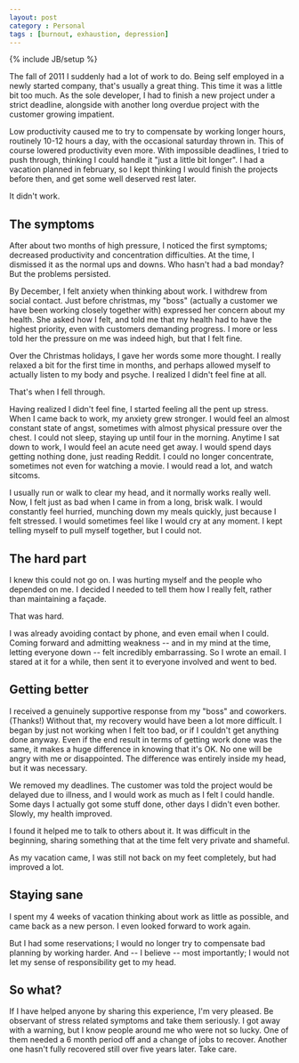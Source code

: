 ```yaml
---
layout: post
category : Personal
tags : [burnout, exhaustion, depression]
---
```

{% include JB/setup %}

The fall of 2011 I suddenly had a lot of work to do. Being self employed in a newly started company, that's usually a great thing. This time it was a little bit too much. As the sole developer, I had to finish a new project under a strict deadline, alongside with another long overdue project with the customer growing impatient.

Low productivity caused me to try to compensate by working longer hours, routinely 10-12 hours a day, with the occasional saturday thrown in. This of course lowered productivity even more. With impossible deadlines, I tried to push through, thinking I could handle it "just a little bit longer". I had a vacation planned in february, so I kept thinking I would finish the projects before then, and get some well deserved rest later.

It didn't work.

## The symptoms

After about two months of high pressure, I noticed the first symptoms; decreased productivity and concentration difficulties. At the time, I dismissed it as the normal ups and downs. Who hasn't had a bad monday? But the problems persisted.

By December, I felt anxiety when thinking about work. I withdrew from social contact. Just before christmas, my "boss" (actually a customer we have been working closely together with) expressed her concern about my health. She asked how I felt, and told me that my health had to have the highest priority, even with customers demanding progress. I more or less told her the pressure on me was indeed high, but that I felt fine.

Over the Christmas holidays, I gave her words some more thought. I really relaxed a bit for the first time in months, and perhaps allowed myself to actually listen to my body and psyche. I realized I didn't feel fine at all.

That's when I fell through.

Having realized I didn't feel fine, I started feeling all the pent up stress. When I came back to work, my anxiety grew stronger. I would feel an almost constant state of angst, sometimes with almost physical pressure over the chest. I could not sleep, staying up until four in the morning. Anytime I sat down to work, I would feel an acute need get away. I would spend days getting nothing done, just reading Reddit. I could no longer concentrate, sometimes not even for watching a movie. I would read a lot, and watch sitcoms.

I usually run or walk to clear my head, and it normally works really well. Now, I felt just as bad when I came in from a long, brisk walk. I would constantly feel hurried, munching down my meals quickly, just because I felt stressed. I would sometimes feel like I would cry at any moment. I kept telling myself to pull myself together, but I could not.

## The hard part

I knew this could not go on. I was hurting myself and the people who depended on me. I decided I needed to tell them how I really felt, rather than maintaining a façade.

That was hard.

I was already avoiding contact by phone, and even email when I could. Coming forward and admitting weakness -- and in my mind at the time, letting everyone down -- felt incredibly embarrassing. So I wrote an email. I stared at it for a while, then sent it to everyone involved and went to bed.

## Getting better

I received a genuinely supportive response from my "boss" and coworkers. (Thanks!) Without that, my recovery would have been a lot more difficult. I began by just not working when I felt too bad, or if I couldn't get anything done anyway. Even if the end result in terms of getting work done was the same, it makes a huge difference in knowing that it's OK. No one will be angry with me or disappointed. The difference was entirely inside my head, but it was necessary.

We removed my deadlines. The customer was told the project would be delayed due to illness, and I would work as much as I felt I could handle. Some days I actually got some stuff done, other days I didn't even bother. Slowly, my health improved.

I found it helped me to talk to others about it. It was difficult in the beginning, sharing something that at the time felt very private and shameful.

As my vacation came, I was still not back on my feet completely, but had improved a lot.

## Staying sane

I spent my 4 weeks of vacation thinking about work as little as possible, and came back as a new person. I even looked forward to work again.

But I had some reservations; I would no longer try to compensate bad planning by working harder. And -- I believe -- most importantly; I would not let my sense of responsibility get to my head. 

## So what?

If I have helped anyone by sharing this experience, I'm very pleased. Be observant of stress related symptoms and take them seriously. I got away with a warning, but I know people around me who were not so lucky. One of them needed a 6 month period off and a change of jobs to recover. Another one hasn't fully recovered still over five years later. Take care.

